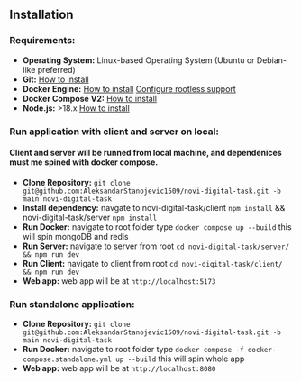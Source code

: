 ## Installation

### Requirements:

- **Operating System:** Linux-based Operating System (Ubuntu or Debian-like preferred)
- **Git:** [How to install](https://git-scm.com/book/en/v2/Getting-Started-Installing-Git)
- **Docker Engine:** [How to install](https://docs.docker.com/engine/install/debian/#install-using-the-convenience-script)
  [Configure rootless support](https://docs.docker.com/engine/install/linux-postinstall/#manage-docker-as-a-non-root-user)
- **Docker Compose V2:** [How to install](https://docs.docker.com/compose/install/linux/#install-using-the-repository)
- **Node.js:** >18.x [How to install](https://nodejs.org/en/learn/getting-started/how-to-install-nodejs)

### Run application with client and server on local:

#### Client and server will be runned from local machine, and dependenices must me spined with docker compose.

- **Clone Repository:** `git clone git@github.com:AleksandarStanojevic1509/novi-digital-task.git -b main novi-digital-task`
- **Install dependency:** navgate to novi-digital-task/client `npm install` && novi-digital-task/server `npm install`
- **Run Docker:** navigate to root folder type `docker compose up --build` this will spin mongoDB and redis
- **Run Server:** navigate to server from root `cd novi-digital-task/server/ && npm run dev`
- **Run Client:** navigate to client from root `cd novi-digital-task/client/ && npm run dev`
- **Web app:** web app will be at `http://localhost:5173`

### Run standalone application:

- **Clone Repository:** `git clone git@github.com:AleksandarStanojevic1509/novi-digital-task.git -b main novi-digital-task`
- **Run Docker:** navigate to root folder type `docker compose -f docker-compose.standalone.yml up --build` this will spin whole app
- **Web app:** web app will be at `http://localhost:8080`
